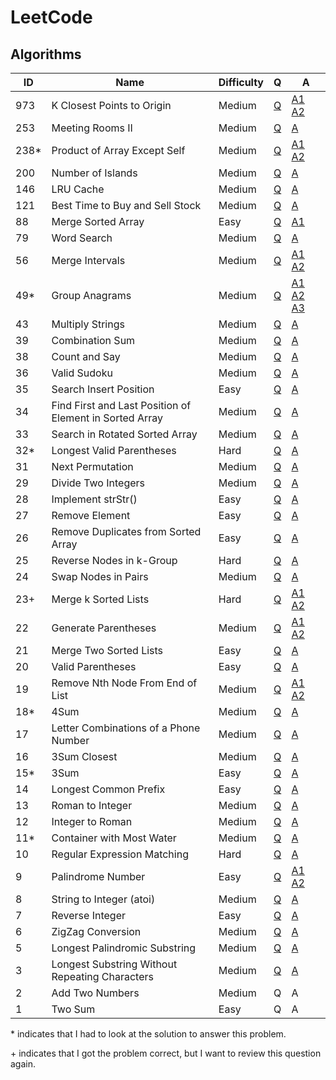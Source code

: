 # LeetCode

## Algorithms

| ID    | Name | Difficulty | Q | A |
|-------|------|------------|---|---|
|  973  | K Closest Points to Origin | Medium | [Q](https://leetcode.com/problems/k-closest-points-to-origin/) | [A1](/solutions/973-1.py) [A2](/solutions/973-2.py) |
|  253  | Meeting Rooms II | Medium | [Q](https://leetcode.com/problems/meeting-rooms-ii/) | [A](/solutions/253.py) |
|  238* | Product of Array Except Self | Medium | [Q](https://leetcode.com/problems/product-of-array-except-self/) | [A1](/solutions/238-1.py) [A2](/solutions/238-2.py) |
|  200  | Number of Islands | Medium | [Q](https://leetcode.com/problems/number-of-islands/) | [A](/solutions/200.py) |
|  146  | LRU Cache | Medium | [Q](https://leetcode.com/problems/lru-cache/) | [A](/solutions/146-1.py) |
|  121  | Best Time to Buy and Sell Stock | Medium | [Q](https://leetcode.com/problems/best-time-to-buy-and-sell-stock/) | [A](/solutions/121.py) |
|   88  | Merge Sorted Array | Easy | [Q](https://leetcode.com/problems/merge-sorted-array/) | [A1](/solutions/88-1.py) |
|   79  | Word Search | Medium | [Q](https://leetcode.com/problems/word-search/) | [A](/solutions/79.py) |
|   56  | Merge Intervals | Medium | [Q](https://leetcode.com/problems/merge-intervals/) | [A1](/solutions/56-1.py) [A2](/solutions/56-2.py) |
|   49* | Group Anagrams | Medium | [Q](https://leetcode.com/problems/group-anagrams/) | [A1](/solutions/49-1.py) [A2](/solutions/49-2.py) [A3](/solutions/49-3.py) |
|   43  | Multiply Strings | Medium | [Q](https://leetcode.com/problems/multiply-strings/) | [A](/solutions/43.py) |
|   39  | Combination Sum | Medium | [Q](https://leetcode.com/problems/combination-sum/) | [A](/solutions/39.py) |
|   38  | Count and Say | Medium | [Q](https://leetcode.com/problems/count-and-say/) | [A](/solutions/38.py) |
|   36  | Valid Sudoku | Medium | [Q](https://leetcode.com/problems/valid-sudoku/) | [A](/solutions/36.py) |
|   35  | Search Insert Position | Easy | [Q](https://leetcode.com/problems/search-insert-position/) | [A](/solutions/35.py) |
|   34  | Find First and Last Position of Element in Sorted Array | Medium | [Q](https://leetcode.com/problems/find-first-and-last-position-of-element-in-sorted-array/) | [A](/solutions/34.py) |
|   33  | Search in Rotated Sorted Array | Medium | [Q](https://leetcode.com/problems/search-in-rotated-sorted-array/) | [A](/solutions/33.py) |
|   32* | Longest Valid Parentheses | Hard | [Q](https://leetcode.com/problems/longest-valid-parentheses/) | [A](/solutions/32.py) |
|   31  | Next Permutation | Medium | [Q](https://leetcode.com/problems/next-permutation/) | [A](/solutions/31.py) |
|   29  | Divide Two Integers | Medium | [Q](https://leetcode.com/problems/divide-two-integers/) | [A](/solutions/29.py) |
|   28  | Implement strStr() | Easy | [Q](https://leetcode.com/problems/implement-strstr/) | [A](/solutions/28.py) |
|   27  | Remove Element | Easy | [Q](https://leetcode.com/problems/remove-element/) | [A](/solutions/27.py) |
|   26  | Remove Duplicates from Sorted Array | Easy | [Q](https://leetcode.com/problems/remove-duplicates-from-sorted-array/) | [A](/solutions/26.py) |
|   25  | Reverse Nodes in k-Group | Hard | [Q](https://leetcode.com/problems/reverse-nodes-in-k-group/) | [A](/solutions/25.py) |
|   24  | Swap Nodes in Pairs | Medium | [Q](https://leetcode.com/problems/swap-nodes-in-pairs/) | [A](/solutions/24.py) |
|   23+ | Merge k Sorted Lists | Hard | [Q](https://leetcode.com/problems/merge-k-sorted-lists/) | [A1](/solutions/23-1.py) [A2](/solutions/23-2.py) |
|   22  | Generate Parentheses | Medium | [Q](https://leetcode.com/problems/generate-parentheses/) | [A1](/solutions/22-1.py) [A2](/solutions/22-2.py) |
|   21  | Merge Two Sorted Lists | Easy | [Q](https://leetcode.com/problems/merge-two-sorted-lists/) | [A](/solutions/21.py) |
|   20  | Valid Parentheses | Easy | [Q](https://leetcode.com/problems/valid-parentheses/) | [A](/solutions/20.py) |
|   19  | Remove Nth Node From End of List | Medium | [Q](https://leetcode.com/problems/remove-nth-node-from-end-of-list/) | [A1](/solutions/19-1.py) [A2](/solutions/19-2.py) |
|   18* | 4Sum | Medium | [Q](https://leetcode.com/problems/4sum/) | [A](/solutions/18.py) |
|   17  | Letter Combinations of a Phone Number | Medium | [Q](https://leetcode.com/problems/letter-combinations-of-a-phone-number/) | [A](/solutions/17.py) |
|   16  | 3Sum Closest | Medium | [Q](https://leetcode.com/problems/3sum-closest/) | [A](/solutions/16.py) |
|   15* | 3Sum | Easy | [Q](https://leetcode.com/problems/3sum/) | [A](/solutions/15.py) |
|   14  | Longest Common Prefix | Easy | [Q](https://leetcode.com/problems/longest-common-prefix/) | [A](/solutions/14.py) |
|   13  | Roman to Integer | Medium | [Q](https://leetcode.com/problems/roman-to-integer/) | [A](/solutions/13.py) |
|   12  | Integer to Roman | Medium | [Q](https://leetcode.com/problems/integer-to-roman/) | [A](/solutions/12.py) |
|   11* | Container with Most Water | Medium | [Q](https://leetcode.com/problems/container-with-most-water/) | [A](/solutions/11.py) |
|   10  | Regular Expression Matching | Hard | [Q](https://leetcode.com/problems/regular-expression-matching/) | [A](/solutions/10.py) | 
|    9  | Palindrome Number | Easy | [Q](https://leetcode.com/problems/palindrome-number/) | [A1](/solutions/9-1.py) [A2](/solutions/9-2.py) |
|    8  | String to Integer (atoi) | Medium | [Q](https://leetcode.com/problems/string-to-integer-atoi/) | [A](/solutions/8.py) |
|    7  | Reverse Integer | Easy | [Q](https://leetcode.com/problems/reverse-integer/) | [A](/solutions/7.py) |
|    6  | ZigZag Conversion | Medium | [Q](https://leetcode.com/problems/zigzag-conversion/) | [A](/solutions/6.py) |
|    5  | Longest Palindromic Substring | Medium | [Q](https://leetcode.com/problems/longest-palindromic-substring/) | [A](/solutions/5.py) |
|    3  | Longest Substring Without Repeating Characters | Medium | [Q](https://leetcode.com/problems/longest-substring-without-repeating-characters/) | [A](/solutions/3.py) |
|    2  | Add Two Numbers | Medium | Q | A |
|    1  | Two Sum | Easy | Q | A |

\* indicates that I had to look at the solution to answer this problem.

\+ indicates that I got the problem correct, but I want to review this question again.
